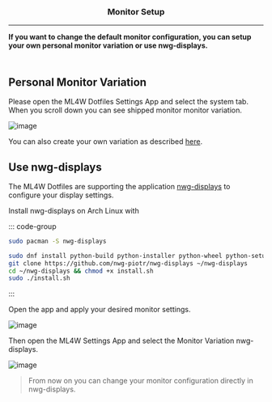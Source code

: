 <div class="tip custom-block" style="padding-top: 1px; padding-bottom: 8px;">

<div align="center"> <h3>Monitor Setup</h3> </div>

---

**If you want to change the default monitor configuration, you can setup your own personal monitor variation or use nwg-displays.**

</div>

## Personal Monitor Variation

Please open the ML4W Dotfiles Settings App and select the system tab. When you scroll down you can see shipped monitor monitor variation.

![image](/monitor.png)

You can also create your own variation as described [here](https://github.com/mylinuxforwork/dotfiles/wiki/Configuration-Variations).

<!-- maybe update this wiki link in the future -->

## Use nwg-displays

The ML4W Dotfiles are supporting the application [nwg-displays](https://github.com/nwg-piotr/nwg-displays) to configure your display settings.

Install nwg-displays on Arch Linux with

::: code-group

```sh [<i class="devicon-archlinux-plain"></i> Arch]
sudo pacman -S nwg-displays
```

```sh [<i class="devicon-fedora-plain"></i> Fedora]
sudo dnf install python-build python-installer python-wheel python-setuptools
git clone https://github.com/nwg-piotr/nwg-displays ~/nwg-displays
cd ~/nwg-displays && chmod +x install.sh
sudo ./install.sh
```
:::

Open the app and apply your desired monitor settings.

![image](/monitor1.png)

Then open the ML4W Settings App and select the Monitor Variation nwg-displays.

![image](/monitor2.png)

> From now on you can change your monitor configuration directly in nwg-displays.


